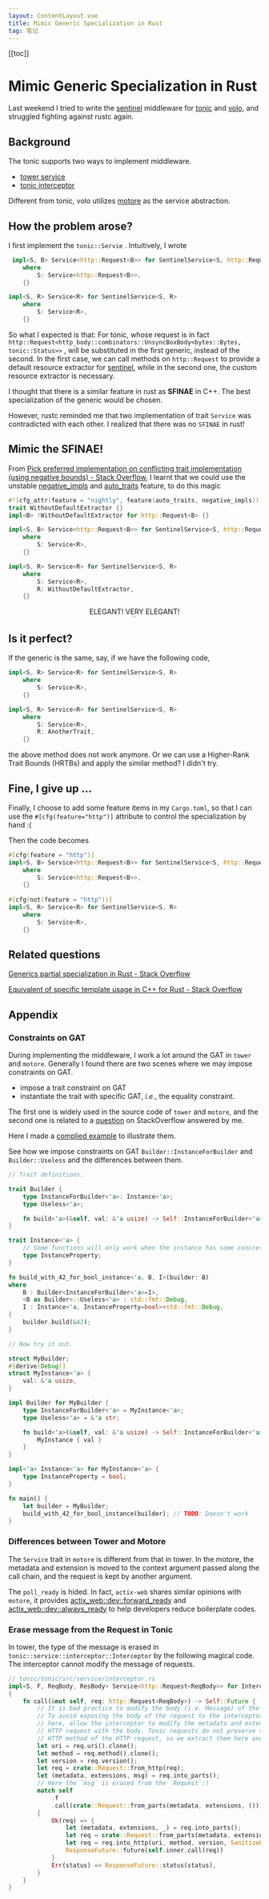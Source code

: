 ```yaml
---
layout: ContentLayout.vue
title: Mimic Generic Specialization in Rust 
tag: 笔记
---
```


[[toc]]

# Mimic Generic Specialization in Rust  

Last weekend I tried to write the [sentinel](https://github.com/sentinel-group/sentinel-rust/) middleware for [tonic](https://github.com/hyperium/tonic/) and [volo](https://github.com/cloudwego/volo/), and struggled fighting against rustc again.

## Background

The tonic supports two ways to implement middleware. 

- [tower service](https://docs.rs/tower/latest/tower/trait.Service.html)
- [tonic interceptor](https://docs.rs/tonic/latest/tonic/service/interceptor/index.html)

Different from tonic, volo utilizes [motore](https://docs.rs/motore/latest/motore/service/trait.Service.html) as the service abstraction. 

## How the problem arose?

I first implement the `tonic::Servie` .  Intuitively, I wrote

```rust
 impl<S, B> Service<http::Request<B>> for SentinelService<S, http::Request<B>, B>
    where
        S: Service<http::Request<B>>,
    {}

impl<S, R> Service<R> for SentinelService<S, R>
    where
        S: Service<R>,
    {}
```

So what I expected is that: For tonic, whose request is in fact `http::Request<http_body::combinators::UnsyncBoxBody<bytes::Bytes, tonic::Status>>` , will be substituted in the first generic, instead of the second. In the first case, we can call methods on `http::Request` to provide a default resource extractor for [sentinel](https://github.com/sentinel-group/sentinel-rust/), while in the second one, the custom resource extractor is necessary.

I thought that there is a similar feature in rust as **SFINAE** in C++. The best specialization of the generic would be chosen. 

However, rustc reminded me that two implementation of trait `Service` was contradicted with each other. I realized that there was no `SFINAE` in rust! 

## Mimic the SFINAE!

From [Pick preferred implementation on conflicting trait implementation (using negative bounds) - Stack Overflow](https://stackoverflow.com/questions/65131776/pick-preferred-implementation-on-conflicting-trait-implementation-using-negativ), I learnt that we could use the unstable [negative_impls](https://doc.rust-lang.org/beta/unstable-book/language-features/negative-impls.html) and [auto_traits](https://doc.rust-lang.org/nightly/unstable-book/language-features/auto-traits.html) feature, to do this magic

```rust
#![cfg_attr(feature = "nightly", feature(auto_traits, negative_impls))]
trait WithoutDefaultExtractor {}
impl<B> !WithoutDefaultExtractor for http::Request<B> {}

impl<S, B> Service<http::Request<B>> for SentinelService<S, http::Request<B>, B>
    where
        S: Service<R>,
    {}

impl<S, R> Service<R> for SentinelService<S, R>
    where
        S: Service<R>,
        R: WithoutDefaultExtractor,
    {}
```

<center>ELEGANT! VERY ELEGANT!</center>

<div align=center><img src="../../../.vuepress/public/Anya.jpg" style="zoom:20%;" /></div>


## Is it perfect?

If the generic is the same, say, if we have the following code,

```rust
impl<S, R> Service<R> for SentinelService<S, R>
    where
        S: Service<R>,
    {}

impl<S, R> Service<R> for SentinelService<S, R>
    where
        S: Service<R>,
        R: AnotherTrait,
    {}
```

the above method does not work anymore. Or we can use a Higher-Rank Trait Bounds (HRTBs) and apply the similar method? I didn't try.

## Fine, I give up ...

Finally, I choose to add some feature items in my `Cargo.toml`, so that I can use the `#[cfg(feature="http")]` attribute to control the specialization by hand :(

Then the code becomes

```rust
#[cfg(feature = "http")]
impl<S, B> Service<http::Request<B>> for SentinelService<S, http::Request<B>, B>
    where
        S: Service<http::Request<B>>,
    {}
    
#[cfg(not(feature = "http"))]
impl<S, R> Service<R> for SentinelService<S, R>
    where
        S: Service<R>,
    {}
```

## Related questions

[Generics partial specialization in Rust - Stack Overflow](https://stackoverflow.com/questions/66832882/generics-partial-specialization-in-rust)

[Equivalent of specific template usage in C++ for Rust - Stack Overflow](https://stackoverflow.com/questions/47675493/equivalent-of-specific-template-usage-in-c-for-rust)

## Appendix

### Constraints on GAT

During implementing the middleware, I work a lot around the GAT in `tower` and `motore`. 
Generally I found there are two scenes where we may impose constraints on GAT.

- impose a trait constraint on GAT
- instantiate the trait with specific GAT, *i.e.*, the equality constraint.

The first one is widely used in the source code of `tower` and `motore`, and the second one is related to a [question](https://stackoverflow.com/questions/70531785/constraint-associated-type-of-a-generic-associated-type/74597129#74597129) on StackOverflow answered by me.

Here I made a [complied example](https://play.rust-lang.org/?version=nightly&mode=debug&edition=2021&gist=d7b402b716b7c0911fe42b0984f32dd4) to illustrate them. 

See how we impose constraints on GAT `Builder::InstanceForBuilder` and `Builder::Useless` and the differences between them.

```rust
// Trait definitions.

trait Builder {
    type InstanceForBuilder<'a>: Instance<'a>;
    type Useless<'a>;

    fn build<'a>(&self, val: &'a usize) -> Self::InstanceForBuilder<'a>;
}

trait Instance<'a> {
    // Some functions will only work when the instance has some concrete associated type.
    type InstanceProperty;
}

fn build_with_42_for_bool_instance<'a, B, I>(builder: B)
where
    B : Builder<InstanceForBuilder<'a>=I>,
    <B as Builder>::Useless<'a> : std::fmt::Debug,
    I : Instance<'a, InstanceProperty=bool>+std::fmt::Debug,
{
    builder.build(&42);
}

// Now try it out.

struct MyBuilder;
#[derive(Debug)]
struct MyInstance<'a> {
    val: &'a usize,
}

impl Builder for MyBuilder {
    type InstanceForBuilder<'a> = MyInstance<'a>;
    type Useless<'a> = &'a str;

    fn build<'a>(&self, val: &'a usize) -> Self::InstanceForBuilder<'a> {
        MyInstance { val }
    }
}

impl<'a> Instance<'a> for MyInstance<'a> {
    type InstanceProperty = bool;
}

fn main() {
    let builder = MyBuilder;
    build_with_42_for_bool_instance(builder); // TODO: Doesn't work
}
```


### Differences between Tower and Motore 

The `Service` trait in `motore` is different from that in tower. In the motore, the metadata and extension is moved to the context argument passed along the call chain, and the request is kept by another argument. 

The `poll_ready` is hided. In fact, `actix-web` shares similar opinions with `motore`, it provides [actix_web::dev::forward_ready](https://docs.rs/actix-web/4.2.1/actix_web/dev/macro.forward_ready.html) and [actix_web::dev::always_ready](https://docs.rs/actix-web/4.2.1/actix_web/dev/macro.always_ready.html) to help developers reduce boilerplate codes.

### Erase message from the Request in Tonic

In tower, the type of the message is erased in `tonic::service::interceptor::Interceptor` by the following magical code. The interceptor cannot modify the message of requests.

```rust
// tonic/tonic/src/service/interceptor.rs
impl<S, F, ReqBody, ResBody> Service<http::Request<ReqBody>> for InterceptedService<S, F>
{
    fn call(&mut self, req: http::Request<ReqBody>) -> Self::Future {
        // It is bad practice to modify the body (i.e. Message) of the request via an interceptor.
        // To avoid exposing the body of the request to the interceptor function, we first remove it
        // here, allow the interceptor to modify the metadata and extensions, and then recreate the
        // HTTP request with the body. Tonic requests do not preserve the URI, HTTP version, and
        // HTTP method of the HTTP request, so we extract them here and then add them back in below.
        let uri = req.uri().clone();
        let method = req.method().clone();
        let version = req.version();
        let req = crate::Request::from_http(req);
        let (metadata, extensions, msg) = req.into_parts();
		// Here the `msg` is erased from the `Request`:) 
        match self
            .f
            .call(crate::Request::from_parts(metadata, extensions, ()))
        {
            Ok(req) => {
                let (metadata, extensions, _) = req.into_parts();
                let req = crate::Request::from_parts(metadata, extensions, msg);
                let req = req.into_http(uri, method, version, SanitizeHeaders::No);
                ResponseFuture::future(self.inner.call(req))
            }
            Err(status) => ResponseFuture::status(status),
        }
    }
}
```

